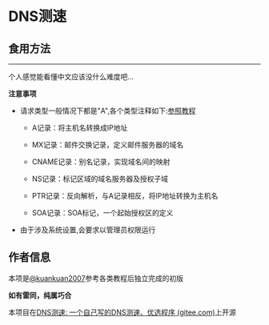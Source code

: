 # DNS测速

## 食用方法

---

个人感觉能看懂中文应该没什么难度吧...

**注意事项**

+ 请求类型一般情况下都是"A",各个类型注释如下:[参照教程](https://blog.csdn.net/chen1415886044/article/details/108320745 "CSDN")
  
     + A记录：将主机名转换成IP地址
  
     + MX记录：邮件交换记录，定义邮件服务器的域名
  
     + CNAME记录：别名记录，实现域名间的映射
  
     + NS记录：标记区域的域名服务器及授权子域
  
     + PTR记录：反向解析，与A记录相反，将IP地址转换为主机名
  
     + SOA记录：SOA标记，一个起始授权区的定义

+ 由于涉及系统设置,会要求以管理员权限运行

## 作者信息

本项是[@kuankuan2007](https://kuankuan2007.gitee.io/ "作者主页")参考各类教程后独立完成的初版

**如有雷同，纯属巧合**

本项目在[DNS测速: 一个自己写的DNS测速、优选程序 (gitee.com)](https://gitee.com/kuankuan2007/dns-speed-measurement)上开源


